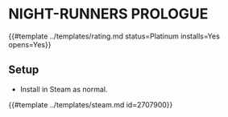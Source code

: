 # NIGHT-RUNNERS PROLOGUE
<!-- script:Aliases [] -->

{{#template ../templates/rating.md status=Platinum installs=Yes opens=Yes}}

## Setup

- Install in Steam as normal.

{{#template ../templates/steam.md id=2707900}}
